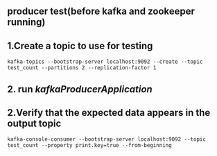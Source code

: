 ## producer test(before kafka and zookeeper running)
## 1.Create a topic to use for testing
    kafka-topics --bootstrap-server localhost:9092 --create --topic test_count --partitions 2 --replication-factor 1
## 2. run *kafkaProducerApplication*

## 2.Verify that the expected data appears in the output topic
    kafka-console-consumer --bootstrap-server localhost:9092 --topic test_count --property print.key=true --from-beginning